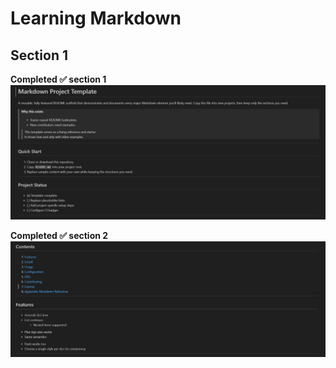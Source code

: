 # Learning Markdown 
## Section 1

**Completed ✅ section 1**
![Section1.png](./Screenshots/Section1.png)

  
**Completed ✅ section 2**
![Section2.png](./Screenshots/section2.png)
